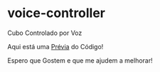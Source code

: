 # voice-controller
Cubo Controlado por Voz


Aqui está uma <a href="gabodesigner.com/cubo" target="_blank">Prévia<a/> do Código! 

Espero que Gostem e  que me ajudem a melhorar! 




